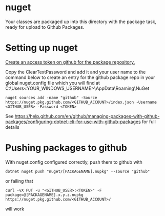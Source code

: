 nuget
==========

Your classes are packaged up into this directory with the package task, ready for upload to Github Packages.

Setting up nuget
================

[Create an access token on github for the package repository.](https://help.github.com/en/github/authenticating-to-github/creating-a-personal-access-token-for-the-command-line#creating-a-token)

Copy the ClearTextPassword and add it and your user name to the command below to create an entry for the github package repo in your global nuget.config file which you will find at C:\Users\<YOUR_WINDOWS_USERNAME>\AppData\Roaming\NuGet

`nuget sources add -name "github" -Source https://nuget.pkg.github.com/<GITHUB_ACCOUNT>/index.json -Username <GITHUB_USER> -Password <TOKEN>`

See https://help.github.com/en/github/managing-packages-with-github-packages/configuring-dotnet-cli-for-use-with-github-packages for full details

Pushing packages to github
==========================

With nuget.config configured correctly, push them to github with

`dotnet nuget push "nuget/[PACKAGENAME].nupkg" --source "github"`

or failing that 

`curl -vX PUT -u "<GITHUB_USER>:<TOKEN>" -F package=@[PACKAGENAME].x.y.z.nupkg https://nuget.pkg.github.com/<GITHUB_ACCOUNT>/`

will work
